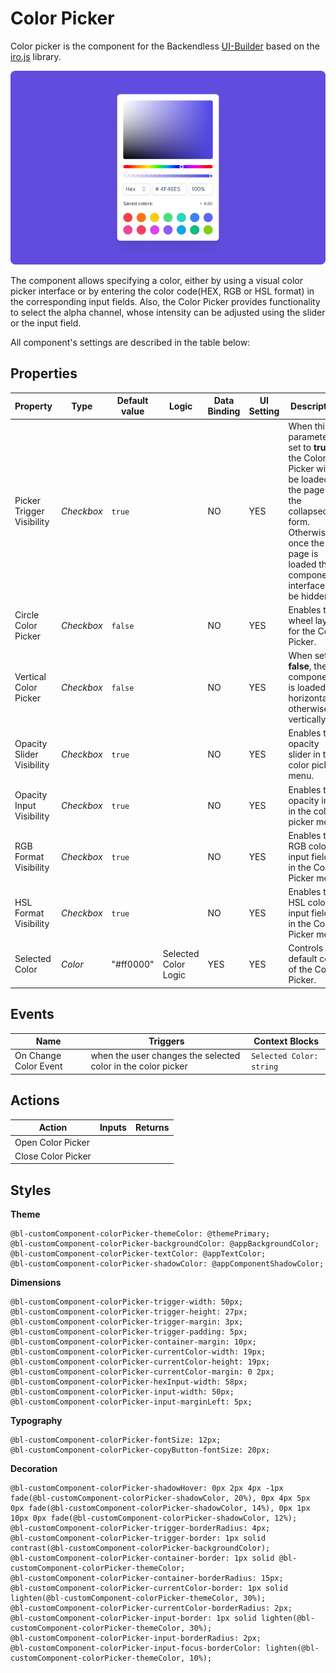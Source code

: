 # Color Picker

Color picker is the component for the Backendless [UI-Builder](https://backendless.com/developers/#ui-builder) based on the
[iro.js](https://github.com/jaames/iro.js) library.

<p align="center">
  <img src="./thumbnail.png" alt="main thumbnail" width="780"/>
</p>


The component allows specifying a color, either by using a visual color picker interface or by entering the color code(HEX, RGB or HSL format) in the corresponding input fields. Also, the Color Picker provides functionality to select the alpha channel, whose intensity can be adjusted using the slider or the input field. 

All component's settings are described in the table below:

## Properties

| Property                  | Type       | Default value | Logic                | Data Binding | UI Setting | Description                                                                                                                                                                             |
|---------------------------|------------|---------------|----------------------|--------------|------------|-----------------------------------------------------------------------------------------------------------------------------------------------------------------------------------------|
| Picker Trigger Visibility | *Checkbox* | `true`        |                      | NO           | YES        | When this parameter is set to **true**, the Color Picker will be loaded on the page in the collapsed form. Otherwise, once the page is loaded the component's interface will be hidden. |
| Circle Color Picker       | *Checkbox* | `false`       |                      | NO           | YES        | Enables the wheel layout for the Color Picker.                                                                                                                                          |
| Vertical Color Picker     | *Checkbox* | `false`       |                      | NO           | YES        | When set to **false**, the component is loaded horizontally, otherwise vertically.                                                                                                      |
| Opacity Slider Visibility | *Checkbox* | `true`        |                      | NO           | YES        | Enables the opacity slider in the color picker menu.                                                                                                                                    |
| Opacity Input Visibility  | *Checkbox* | `true`        |                      | NO           | YES        | Enables the opacity input in the color picker menu.                                                                                                                                     |
| RGB Format Visibility     | *Checkbox* | `true`        |                      | NO           | YES        | Enables the RGB color input fields in the Color Picker menu.                                                                                                                            |
| HSL Format Visibility     | *Checkbox* | `true`        |                      | NO           | YES        | Enables the HSL color input fields in the Color Picker menu.                                                                                                                            |
| Selected Color            | *Color*    | "#ff0000"     | Selected Color Logic | YES          | YES        | Controls the default color of the Color Picker.                                                                                                                                         |

## Events

| Name                  | Triggers                                                     | Context Blocks           |
|-----------------------|--------------------------------------------------------------|--------------------------|
| On Change Color Event | when the user changes the selected color in the color picker | `Selected Color: string` |

## Actions

| Action             | Inputs | Returns |
|--------------------|--------|---------|
| Open Color Picker  |        |         |
| Close Color Picker |        |         |

## Styles

**Theme**

````
@bl-customComponent-colorPicker-themeColor: @themePrimary;
@bl-customComponent-colorPicker-backgroundColor: @appBackgroundColor;
@bl-customComponent-colorPicker-textColor: @appTextColor;
@bl-customComponent-colorPicker-shadowColor: @appComponentShadowColor;
````

**Dimensions**

````
@bl-customComponent-colorPicker-trigger-width: 50px;
@bl-customComponent-colorPicker-trigger-height: 27px;
@bl-customComponent-colorPicker-trigger-margin: 3px;
@bl-customComponent-colorPicker-trigger-padding: 5px;
@bl-customComponent-colorPicker-container-margin: 10px;
@bl-customComponent-colorPicker-currentColor-width: 19px;
@bl-customComponent-colorPicker-currentColor-height: 19px;
@bl-customComponent-colorPicker-currentColor-margin: 0 2px;
@bl-customComponent-colorPicker-hexInput-width: 58px;
@bl-customComponent-colorPicker-input-width: 50px;
@bl-customComponent-colorPicker-input-marginLeft: 5px;
````

**Typography**

````
@bl-customComponent-colorPicker-fontSize: 12px;
@bl-customComponent-colorPicker-copyButton-fontSize: 20px;
````

**Decoration**

````
@bl-customComponent-colorPicker-shadowHover: 0px 2px 4px -1px fade(@bl-customComponent-colorPicker-shadowColor, 20%), 0px 4px 5px 0px fade(@bl-customComponent-colorPicker-shadowColor, 14%), 0px 1px 10px 0px fade(@bl-customComponent-colorPicker-shadowColor, 12%);
@bl-customComponent-colorPicker-trigger-borderRadius: 4px;
@bl-customComponent-colorPicker-trigger-border: 1px solid contrast(@bl-customComponent-colorPicker-backgroundColor);
@bl-customComponent-colorPicker-container-border: 1px solid @bl-customComponent-colorPicker-themeColor;
@bl-customComponent-colorPicker-container-borderRadius: 15px;
@bl-customComponent-colorPicker-currentColor-border: 1px solid lighten(@bl-customComponent-colorPicker-themeColor, 30%);
@bl-customComponent-colorPicker-currentColor-borderRadius: 2px;
@bl-customComponent-colorPicker-input-border: 1px solid lighten(@bl-customComponent-colorPicker-themeColor, 30%);
@bl-customComponent-colorPicker-input-borderRadius: 2px;
@bl-customComponent-colorPicker-input-focus-borderColor: lighten(@bl-customComponent-colorPicker-themeColor, 10%);
````
